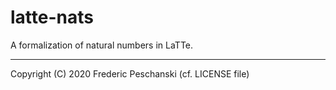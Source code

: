 # latte-nats

A formalization of natural numbers in LaTTe.

----

Copyright (C) 2020 Frederic Peschanski (cf. LICENSE file)